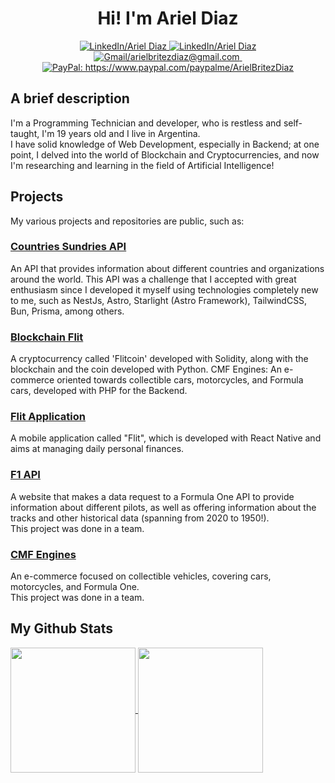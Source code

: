 <h1 align="center">Hi! I'm Ariel Diaz</h1>

<p align="center">
  <a href="https://www.linkedin.com/in/ariel-britez-diaz-technical/">
    <img src="https://badgen.net/badge/Title/Programming Technician?color=purple" alt="LinkedIn/Ariel Diaz" />
  </a>
  <a href="https://www.linkedin.com/in/ariel-britez-diaz-technical/">
    <img src="https://badgen.net/badge/LinkedIn/Ariel Diaz?color=blue" alt="LinkedIn/Ariel Diaz" />
  </a>
  <a href="mailto:arielbritezdiaz@email.com">
    <img src="https://badgen.net/badge/Gmail/arielbritezdiaz@gmail.com?color=blue" alt="Gmail/arielbritezdiaz@gmail.com" />
  </a>
  <a href="https://arielbritezdiaz.github.io/portfolio/">
    <img src="https://badgen.net/badge/Portfolio/Here?color=blue" alt="" />
  </a>
  <a href="https://www.paypal.com/paypalme/ArielBritezDiaz">
    <img src="https://badgen.net/badge/Support Me/PayPal?color=red" alt="PayPal: https://www.paypal.com/paypalme/ArielBritezDiaz" />
  </a>
</p>

## A brief description
I'm a Programming Technician and developer, who is restless and self-taught, I'm 19 years old and I live in Argentina.\
I have solid knowledge of Web Development, especially in Backend; at one point, I delved into the world of Blockchain and Cryptocurrencies, and now I'm researching and learning in the field of Artificial Intelligence!

## Projects
My various projects and repositories are public, such as:

### <a href="https://github.com/ArielBritezDiaz/countries-sundries-api" target="_blank">Countries Sundries API</a>
An API that provides information about different countries and organizations around the world. This API was a challenge that I accepted with great enthusiasm since I developed it myself using technologies completely new to me, such as NestJs, Astro, Starlight (Astro Framework), TailwindCSS, Bun, Prisma, among others.

### <a href="https://github.com/ArielBritezDiaz/blockchain_flit" target="_blank">Blockchain Flit</a>
A cryptocurrency called 'Flitcoin' developed with Solidity, along with the blockchain and the coin developed with Python.
CMF Engines: An e-commerce oriented towards collectible cars, motorcycles, and Formula cars, developed with PHP for the Backend.

### <a href="https://github.com/ArielBritezDiaz/flit-application" target="_blank">Flit Application</a>
A mobile application called "Flit", which is developed with React Native and aims at managing daily personal finances.


### <a href="https://github.com/ArielBritezDiaz/F1-API" target="_blank">F1 API</a>
A website that makes a data request to a Formula One API to provide information about different pilots, as well as offering information about the tracks and other historical data (spanning from 2020 to 1950!).\
This project was done in a team.

### <a href="https://github.com/ArielBritezDiaz/cmf-engines" target="_blank">CMF Engines</a>
An e-commerce focused on collectible vehicles, covering cars, motorcycles, and Formula One.\
This project was done in a team.

## My Github Stats
<a href="https://github.com/ArielBritezDiaz/github-readme-stats">
  <img height=200 align="center" src="https://github-readme-stats.vercel.app/api?username=ArielBritezDiaz&title_color=ff4737&text_color=FFFFFB&icon_color=f0b35f&bg_color=0d1944&hide_rank=false&count_private=true&custom_title=Profile&show_icons=true" />
</a>
<a href="https://github.com/ArielBritezDiaz/convoychat">
  <img height=200 align="center" src="https://github-readme-stats.vercel.app/api/top-langs/?username=ArielBritezDiaz&show_icons=true&title_color=ff4737&text_color=FFFFFB&icon_color=f0b35f&bg_color=0d1944&hide_rank=false&count_private=true&include_all_commits=true&show_icons=true&layout=compact&langs_count=7&card_width=455&exclude_repo=nuevaProbandoGitGitHub,restapi-employees,fullStackOpenCourse,nuevaProbandoGitGitHub,test.github.io,colegio,cmf-engines,portfolio&custom_title=My historically most used languages" />
</a>
